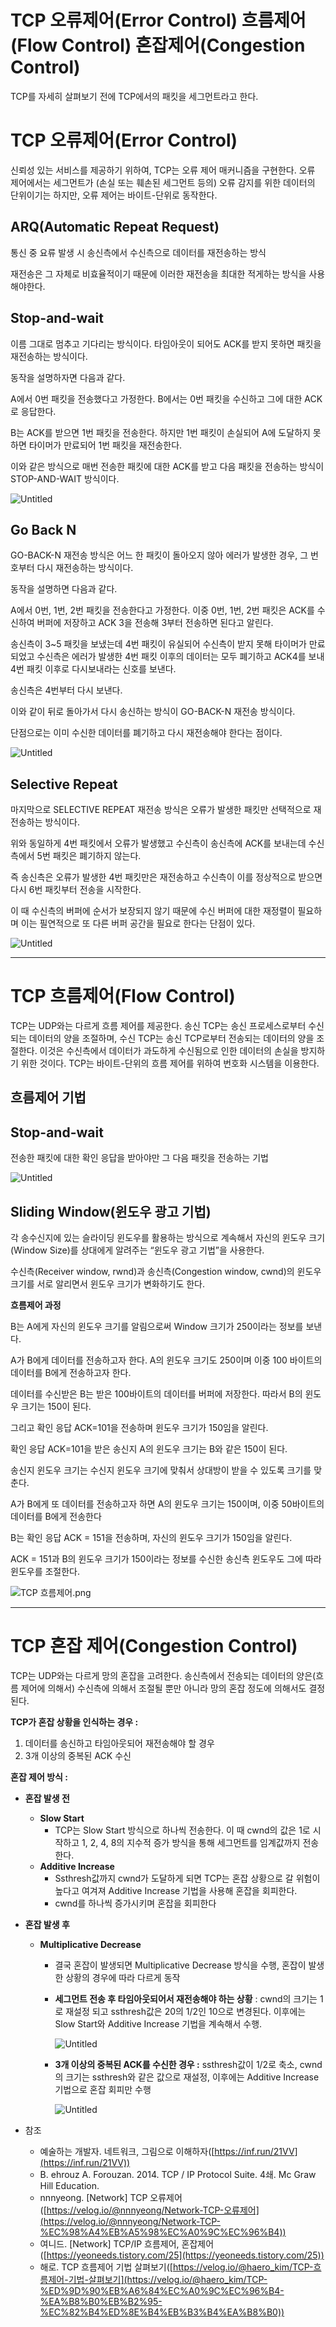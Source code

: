 # TCP 오류제어(Error Control) 흐름제어(Flow Control) 혼잡제어(Congestion Control)

TCP를 자세히 살펴보기 전에 TCP에서의 패킷을 세그먼트라고 한다.

# TCP 오류제어(Error Control)

신뢰성 있는 서비스를 제공하기 위하여, TCP는 오류 제어 매커니즘을 구현한다. 오류 제어에서는 세그먼트가 (손실 또는 훼손된 세그먼트 등의) 오류 감지를 위한 데이터의 단위이기는 하지만, 오류 제어는 바이트-단위로 동작한다.

## ARQ(Automatic Repeat Request)

통신 중 요류 발생 시 송신측에서 수신측으로 데이터를 재전송하는 방식

재전송은 그 자체로 비효율적이기 때문에 이러한 재전송을 최대한 적게하는 방식을 사용해야한다.

## Stop-and-wait

이름 그대로 멈추고 기다리는 방식이다. 타임아웃이 되어도 ACK를 받지 못하면 패킷을 재전송하는 방식이다.

동작을 설명하자면 다음과 같다. 

A에서 0번 패킷을 전송했다고 가정한다. B에서는 0번 패킷을 수신하고 그에 대한 ACK로 응답한다. 

B는 ACK를 받으면 1번 패킷을 전송한다. 하지만 1번 패킷이 손실되어 A에 도달하지 못하면 타이머가 만료되어 1번 패킷을 재전송한다.

이와 같은 방식으로 매번 전송한 패킷에 대한 ACK를 받고 다음 패킷을 전송하는 방식이 STOP-AND-WAIT 방식이다.

![Untitled](https://github.com/limjoohyun2030/CS-study/blob/main/%EB%84%A4%ED%8A%B8%EC%9B%8C%ED%81%AC/TCP%20%EC%98%A4%EB%A5%98%EC%A0%9C%EC%96%B4(Error%20Control)%20%ED%9D%90%EB%A6%84%EC%A0%9C%EC%96%B4(Flow%20Control)%20%ED%98%BC%EC%9E%A1%EC%A0%9C%EC%96%B4(Congestion%20Control)/Untitled.png?raw=true)

## Go Back N

GO-BACK-N 재전송 방식은 어느 한 패킷이 돌아오지 않아 에러가 발생한 경우, 그 번호부터 다시 재전송하는 방식이다.

동작을 설명하면 다음과 같다. 

A에서 0번, 1번, 2번 패킷을 전송한다고 가정한다. 이중 0번, 1번, 2번 패킷은 ACK를 수신하여 버퍼에 저장하고 ACK 3을 전송해 3부터 전송하면 된다고 알린다. 

송신측이 3~5 패킷을 보냈는데 4번 패킷이 유실되어 수신측이 받지 못해 타이머가 만료되었고 수신측은 에러가 발생한 4번 패킷 이후의 데이터는 모두 폐기하고 ACK4를 보내 4번 패킷 이후로 다시보내라는 신호를 보낸다.

송신측은 4번부터 다시 보낸다.

이와 같이 뒤로 돌아가서 다시 송신하는 방식이 GO-BACK-N 재전송 방식이다.

단점으로는 이미 수신한 데이터를 폐기하고 다시 재전송해야 한다는 점이다.

![Untitled](https://github.com/limjoohyun2030/CS-study/blob/main/%EB%84%A4%ED%8A%B8%EC%9B%8C%ED%81%AC/TCP%20%EC%98%A4%EB%A5%98%EC%A0%9C%EC%96%B4(Error%20Control)%20%ED%9D%90%EB%A6%84%EC%A0%9C%EC%96%B4(Flow%20Control)%20%ED%98%BC%EC%9E%A1%EC%A0%9C%EC%96%B4(Congestion%20Control)/Untitled%201.png?raw=true)

## Selective Repeat

마지막으로 SELECTIVE REPEAT 재전송 방식은 오류가 발생한 패킷만 선택적으로 재전송하는 방식이다.

위와 동일하게 4번 패킷에서 오류가 발생했고 수신측이 송신측에 ACK를 보내는데 수신측에서 5번 패킷은 폐기하지 않는다.

즉 송신측은 오류가 발생한 4번 패킷만은 재전송하고 수신측이 이를 정상적으로 받으면 다시 6번 패킷부터 전송을 시작한다.

이 때 수신측의 버퍼에 순서가 보장되지 않기 때문에 수신 버퍼에 대한 재정렬이 필요하며 이는 필연적으로 또 다른 버퍼 공간을 필요로 한다는 단점이 있다.

![Untitled](https://github.com/limjoohyun2030/CS-study/blob/main/%EB%84%A4%ED%8A%B8%EC%9B%8C%ED%81%AC/TCP%20%EC%98%A4%EB%A5%98%EC%A0%9C%EC%96%B4(Error%20Control)%20%ED%9D%90%EB%A6%84%EC%A0%9C%EC%96%B4(Flow%20Control)%20%ED%98%BC%EC%9E%A1%EC%A0%9C%EC%96%B4(Congestion%20Control)/Untitled%202.png?raw=true)

---

# TCP 흐름제어(Flow Control)

TCP는 UDP와는 다르게 흐름 제어를 제공한다. 송신 TCP는 송신 프로세스로부터 수신되는 데이터의 양을 조절하며, 수신 TCP는 송신 TCP로부터 전송되는 데이터의 양을 조절한다. 이것은 수신측에서 데이터가 과도하게 수신됨으로 인한 데이터의 손실을 방지하기 위한 것이다. TCP는 바이트-단위의 흐름 제어를 위하여 번호화 시스템을 이용한다.

## 흐름제어 기법

## Stop-and-wait

전송한 패킷에 대한 확인 응답을 받아야만 그 다음 패킷을 전송하는 기법

![Untitled](https://github.com/limjoohyun2030/CS-study/blob/main/%EB%84%A4%ED%8A%B8%EC%9B%8C%ED%81%AC/TCP%20%EC%98%A4%EB%A5%98%EC%A0%9C%EC%96%B4(Error%20Control)%20%ED%9D%90%EB%A6%84%EC%A0%9C%EC%96%B4(Flow%20Control)%20%ED%98%BC%EC%9E%A1%EC%A0%9C%EC%96%B4(Congestion%20Control)/Untitled%203.png?raw=true)

## Sliding Window(윈도우 광고 기법)

각 송수신지에 있는 슬라이딩 윈도우를 활용하는 방식으로 계속해서 자신의 윈도우 크기(Window Size)를 상대에게 알려주는 “윈도우 광고 기법”을 사용한다.

수신측(Receiver window, rwnd)과 송신측(Congestion window, cwnd)의 윈도우 크기를 서로 알리면서 윈도우 크기가 변화하기도 한다.

**흐름제어 과정**

B는 A에게 자신의 윈도우 크기를 알림으로써 Window 크기가 250이라는 정보를 보낸다.

A가 B에게 데이터를 전송하고자 한다. A의 윈도우 크기도 250이며 이중 100 바이트의 데이터를 B에게 전송하고자 한다.

데이터를 수신받은 B는 받은 100바이트의 데이터를 버퍼에 저장한다. 따라서 B의 윈도우 크기는 150이 된다.

그리고 확인 응답 ACK=101을 전송하며 윈도우 크기가 150임을 알린다.

확인 응답 ACK=101을 받은 송신지 A의 윈도우 크기는 B와 같은 150이 된다.

송신지 윈도우 크기는 수신지 윈도우 크기에 맞춰서 상대방이 받을 수 있도록 크기를 맞춘다.

A가 B에게 또 데이터를 전송하고자 하면 A의 윈도우 크기는 150이며, 이중 50바이트의 데이터를 B에게 전송한다

B는 확인 응답 ACK = 151을 전송하며, 자신의 윈도우 크기가 150임을 알린다.

ACK = 151과 B의 윈도우 크기가 150이라는 정보를 수신한 송신측 윈도우도 그에 따라 윈도우를 조절한다.

![TCP 흐름제어.png](https://github.com/limjoohyun2030/CS-study/blob/main/%EB%84%A4%ED%8A%B8%EC%9B%8C%ED%81%AC/TCP%20%EC%98%A4%EB%A5%98%EC%A0%9C%EC%96%B4(Error%20Control)%20%ED%9D%90%EB%A6%84%EC%A0%9C%EC%96%B4(Flow%20Control)%20%ED%98%BC%EC%9E%A1%EC%A0%9C%EC%96%B4(Congestion%20Control)/un6.png?raw=true)

---

# TCP 혼잡 제어(Congestion Control)

TCP는 UDP와는 다르게 망의 혼잡을 고려한다. 송신측에서 전송되는 데이터의 양은(흐름 제어에 의해서) 수신측에 의해서 조절될 뿐만 아니라 망의 혼잡 정도에 의해서도 결정된다.

**TCP가 혼잡 상황을 인식하는 경우 :** 

1. 데이터를 송신하고 타임아웃되어 재전송해야 할 경우
2. 3개 이상의 중복된 ACK 수신

**혼잡 제어 방식 :**

- **혼잡 발생 전**
    - **Slow Start** 
        - TCP는 Slow Start 방식으로 하나씩 전송한다. 이 때 cwnd의 값은 1로 시작하고 1, 2, 4, 8의 지수적 증가 방식을 통해 세그먼트를 임계값까지 전송한다.
    - **Additive Increase**
        - Ssthresh값까지 cwnd가 도달하게 되면 TCP는 혼잡 상황으로 갈 위험이 높다고 여겨져 Additive Increase 기법을 사용해 혼잡을 회피한다.
        - cwnd를 하나씩 증가시키며 혼잡을 회피한다
- **혼잡 발생 후**
    - **Multiplicative Decrease**
        - 결국 혼잡이 발생되면 Multiplicative Decrease 방식을 수행, 혼잡이 발생한 상황의 경우에 따라 다르게 동작
        - **세그먼트 전송 후 타임아웃되어서 재전송해야 하는 상황** : cwnd의 크기는 1로 재설정 되고 ssthresh값은 20의 1/2인 10으로 변경된다. 이후에는 Slow Start와 Additive Increase 기법을 계속해서 수행.
                
             ![Untitled](https://github.com/limjoohyun2030/CS-study/blob/main/%EB%84%A4%ED%8A%B8%EC%9B%8C%ED%81%AC/TCP%20%EC%98%A4%EB%A5%98%EC%A0%9C%EC%96%B4(Error%20Control)%20%ED%9D%90%EB%A6%84%EC%A0%9C%EC%96%B4(Flow%20Control)%20%ED%98%BC%EC%9E%A1%EC%A0%9C%EC%96%B4(Congestion%20Control)/Untitled%204.png?raw=true)
                
         - **3개 이상의 중복된 ACK를 수신한 경우 :** ssthresh값이 1/2로 축소, cwnd의 크기는 ssthresh와 같은 값으로 재설정, 이후에는 Additive Increase 기법으로 혼잡 회피만 수행
                
              ![Untitled](https://github.com/limjoohyun2030/CS-study/blob/main/%EB%84%A4%ED%8A%B8%EC%9B%8C%ED%81%AC/TCP%20%EC%98%A4%EB%A5%98%EC%A0%9C%EC%96%B4(Error%20Control)%20%ED%9D%90%EB%A6%84%EC%A0%9C%EC%96%B4(Flow%20Control)%20%ED%98%BC%EC%9E%A1%EC%A0%9C%EC%96%B4(Congestion%20Control)/Untitled%205.png?raw=true)
                

- 참조
    - 예술하는 개발자. 네트워크, 그림으로 이해하자([https://inf.run/21VV](https://inf.run/21VV))
    - B. ehrouz A. Forouzan. 2014. TCP / IP Protocol Suite. 4쇄. Mc Graw Hill Education.
    - nnnyeong. [Network] TCP 오류제어([https://velog.io/@nnnyeong/Network-TCP-오류제어](https://velog.io/@nnnyeong/Network-TCP-%EC%98%A4%EB%A5%98%EC%A0%9C%EC%96%B4))
    - 여니드. [Network] TCP/IP 흐름제어, 혼잡제어([https://yeoneeds.tistory.com/25](https://yeoneeds.tistory.com/25))
    - 해로. TCP 흐름제어 기법 살펴보기([https://velog.io/@haero_kim/TCP-흐름제어-기법-살펴보기](https://velog.io/@haero_kim/TCP-%ED%9D%90%EB%A6%84%EC%A0%9C%EC%96%B4-%EA%B8%B0%EB%B2%95-%EC%82%B4%ED%8E%B4%EB%B3%B4%EA%B8%B0))
